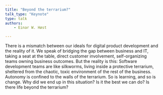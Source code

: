 ```yaml
---
title: "Beyond the terrarium?"
talk_type: "Keynote"
type: talk
authors:
    - Einar W. Høst

---
```

There is a mismatch between our ideals for digital product development and the reality of it. We speak of bridging the gap between business and IT, taking a seat at the table, direct customer involvement, self-organizing teams owning business outcomes. But the reality is this: Software development teams are like silkworms, living inside a protective terrarium, sheltered from the chaotic, toxic environment of the rest of the business. Autonomy is confined to the walls of the terrarium. So is learning, and so is change. Why did we end up in this situation? Is it the best we can do? Is there life beyond the terrarium?
